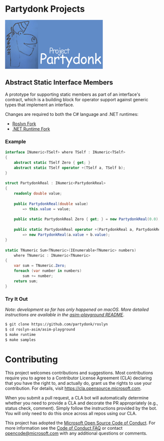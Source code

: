 # Partydonk Projects

<img src="Images/Partydonk.png" width="320" alt="Partydonk Logo" />

## Abstract Static Interface Members

A prototype for supporting static members as part of an interface's contract,
which is a building block for operator support against generic types that
implement an interface.

Changes are required to both the C# language and .NET runtimes:

* [Roslyn Fork](https://github.com/partydonk/roslyn/tree/dev/abock/asim/asim-playground)
* [.NET Runtime Fork](https://github.com/partydonk/runtime/tree/dev/abock/asim)

### Example

```csharp
interface INumeric<TSelf> where TSelf : INumeric<TSelf>
{
    abstract static TSelf Zero { get; }
    abstract static TSelf operator +(TSelf a, TSelf b);
}

struct PartydonkReal : INumeric<PartydonkReal>
{
    readonly double value;

    public PartydonkReal(double value)
        => this.value = value;

    public static PartydonkReal Zero { get; } = new PartydonkReal(0.0);
    
    public static PartydonkReal operator +(PartydonkReal a, PartydonkReal b)
        => new PartydonkReal(a.value + b.value);
}

static TNumeric Sum<TNumeric>(IEnumerable<TNumeric> numbers)
    where TNumeric : INumeric<TNumeric>
{
    var sum = TNumeric.Zero;
    foreach (var number in numbers)
        sum += number;
    return sum;
}
```

### Try It Out

_Note: development so far has only happened on macOS. More detailed
instructions are available in the [asim-playground README](https://github.com/partydonk/roslyn/tree/dev/abock/asim/asim-playground/README.md)_.

```bash
$ git clone https://github.com/partydonk/roslyn
$ cd roslyn-asim/asim-playground
$ make runtime
$ make samples
```

# Contributing

This project welcomes contributions and suggestions.  Most contributions require you to agree to a
Contributor License Agreement (CLA) declaring that you have the right to, and actually do, grant us
the rights to use your contribution. For details, visit https://cla.opensource.microsoft.com.

When you submit a pull request, a CLA bot will automatically determine whether you need to provide
a CLA and decorate the PR appropriately (e.g., status check, comment). Simply follow the instructions
provided by the bot. You will only need to do this once across all repos using our CLA.

This project has adopted the [Microsoft Open Source Code of Conduct](https://opensource.microsoft.com/codeofconduct/).
For more information see the [Code of Conduct FAQ](https://opensource.microsoft.com/codeofconduct/faq/) or
contact [opencode@microsoft.com](mailto:opencode@microsoft.com) with any additional questions or comments.
